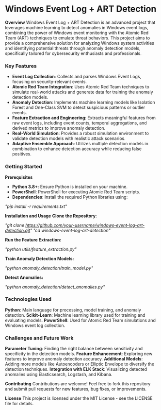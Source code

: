 <h1>Windows Event Log + ART Detection</h1>

**Overview**
Windows Event Log + ART Detection is an advanced project that leverages machine learning to detect anomalies in Windows event logs, combining the power of Windows event monitoring with the Atomic Red Team (ART) techniques to emulate threat behaviors. This project aims to provide a comprehensive solution for analyzing Windows system activities and identifying potential threats through anomaly detection models, specifically tailored for cybersecurity enthusiasts and professionals.

<h3>Key Features</h3>

- **Event Log Collection**: Collects and parses Windows Event Logs, focusing on security-relevant events.
- **Atomic Red Team Integration**: Uses Atomic Red Team techniques to simulate real-world attacks and generate data for training the anomaly detection models.
- **Anomaly Detection**: Implements machine learning models like Isolation Forest and One-Class SVM to detect suspicious patterns or outlier events.
- **Feature Extraction and Engineering**: Extracts meaningful features from raw event logs, including event counts, temporal aggregations, and derived metrics to improve anomaly detection.
- **Real-World Simulation**: Provides a robust simulation environment to validate detection models with realistic attack scenarios.
- **Adaptive Ensemble Approach**: Utilizes multiple detection models in combination to enhance detection accuracy while reducing false positives.

<h3>Getting Started</h3>

**Prerequisites**
- **Python 3.8+**: Ensure Python is installed on your machine.
- **PowerShell**: PowerShell for executing Atomic Red Team scripts.
- **Dependencies**: Install the required Python libraries using:

_"pip install -r requirements.txt"_

**Installation and Usage**
**Clone the Repository**:

_"git clone https://github.com/your-username/windows-event-log-art-detection.git"_
_"cd windows-event-log-art-detection"_

**Run the Feature Extraction:**

_"python utils/feature_extraction.py"_

**Train Anomaly Detection Models:**

_"python anomaly_detection/train_model.py"_

**Detect Anomalies:**

_"python anomaly_detection/detect_anomalies.py"_

<h3>Technologies Used</h3>

**Python**: Main language for processing, model training, and anomaly detection.
**Scikit-Learn**: Machine learning library used for training and evaluating models.
**PowerShell**: Used for Atomic Red Team simulations and Windows event log collection.

<h3>Challenges and Future Work</h3>

**Parameter Tuning**: Finding the right balance between sensitivity and specificity in the detection models.
**Feature Enhancement**: Exploring new features to improve anomaly detection accuracy.
**Additional Models**: Adding more models like Autoencoders or Elliptic Envelope to diversify the detection techniques.
**Integration with ELK Stack**: Visualizing detected anomalies using Elasticsearch, Logstash, and Kibana.

**Contributing**
Contributions are welcome! Feel free to fork this repository and submit pull requests for new features, bug fixes, or improvements.

**License**
This project is licensed under the MIT License - see the LICENSE file for details.
